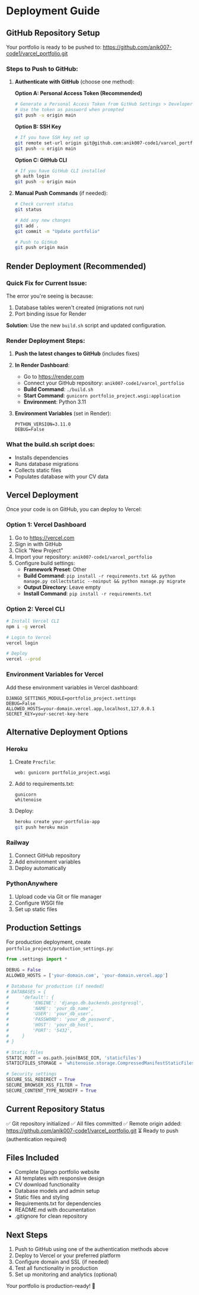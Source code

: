 # Deployment Guide

## GitHub Repository Setup

Your portfolio is ready to be pushed to: https://github.com/anik007-code1/varcel_portfolio.git

### Steps to Push to GitHub:

1. **Authenticate with GitHub** (choose one method):

   **Option A: Personal Access Token (Recommended)**
   ```bash
   # Generate a Personal Access Token from GitHub Settings > Developer settings > Personal access tokens
   # Use the token as password when prompted
   git push -u origin main
   ```

   **Option B: SSH Key**
   ```bash
   # If you have SSH key set up
   git remote set-url origin git@github.com:anik007-code1/varcel_portfolio.git
   git push -u origin main
   ```

   **Option C: GitHub CLI**
   ```bash
   # If you have GitHub CLI installed
   gh auth login
   git push -u origin main
   ```

2. **Manual Push Commands** (if needed):
   ```bash
   # Check current status
   git status
   
   # Add any new changes
   git add .
   git commit -m "Update portfolio"
   
   # Push to GitHub
   git push origin main
   ```

## Render Deployment (Recommended)

### Quick Fix for Current Issue:

The error you're seeing is because:
1. Database tables weren't created (migrations not run)
2. Port binding issue for Render

**Solution**: Use the new `build.sh` script and updated configuration.

### Render Deployment Steps:

1. **Push the latest changes to GitHub** (includes fixes)
2. **In Render Dashboard**:
   - Go to https://render.com
   - Connect your GitHub repository: `anik007-code1/varcel_portfolio`
   - **Build Command**: `./build.sh`
   - **Start Command**: `gunicorn portfolio_project.wsgi:application`
   - **Environment**: Python 3.11

3. **Environment Variables** (set in Render):
   ```
   PYTHON_VERSION=3.11.0
   DEBUG=False
   ```

### What the build.sh script does:
- Installs dependencies
- Runs database migrations
- Collects static files
- Populates database with your CV data

## Vercel Deployment

Once your code is on GitHub, you can deploy to Vercel:

### Option 1: Vercel Dashboard
1. Go to https://vercel.com
2. Sign in with GitHub
3. Click "New Project"
4. Import your repository: `anik007-code1/varcel_portfolio`
5. Configure build settings:
   - **Framework Preset**: Other
   - **Build Command**: `pip install -r requirements.txt && python manage.py collectstatic --noinput && python manage.py migrate`
   - **Output Directory**: Leave empty
   - **Install Command**: `pip install -r requirements.txt`

### Option 2: Vercel CLI
```bash
# Install Vercel CLI
npm i -g vercel

# Login to Vercel
vercel login

# Deploy
vercel --prod
```

### Environment Variables for Vercel

Add these environment variables in Vercel dashboard:

```
DJANGO_SETTINGS_MODULE=portfolio_project.settings
DEBUG=False
ALLOWED_HOSTS=your-domain.vercel.app,localhost,127.0.0.1
SECRET_KEY=your-secret-key-here
```

## Alternative Deployment Options

### Heroku
1. Create `Procfile`:
   ```
   web: gunicorn portfolio_project.wsgi
   ```

2. Add to requirements.txt:
   ```
   gunicorn
   whitenoise
   ```

3. Deploy:
   ```bash
   heroku create your-portfolio-app
   git push heroku main
   ```

### Railway
1. Connect GitHub repository
2. Add environment variables
3. Deploy automatically

### PythonAnywhere
1. Upload code via Git or file manager
2. Configure WSGI file
3. Set up static files

## Production Settings

For production deployment, create `portfolio_project/production_settings.py`:

```python
from .settings import *

DEBUG = False
ALLOWED_HOSTS = ['your-domain.com', 'your-domain.vercel.app']

# Database for production (if needed)
# DATABASES = {
#     'default': {
#         'ENGINE': 'django.db.backends.postgresql',
#         'NAME': 'your_db_name',
#         'USER': 'your_db_user',
#         'PASSWORD': 'your_db_password',
#         'HOST': 'your_db_host',
#         'PORT': '5432',
#     }
# }

# Static files
STATIC_ROOT = os.path.join(BASE_DIR, 'staticfiles')
STATICFILES_STORAGE = 'whitenoise.storage.CompressedManifestStaticFilesStorage'

# Security settings
SECURE_SSL_REDIRECT = True
SECURE_BROWSER_XSS_FILTER = True
SECURE_CONTENT_TYPE_NOSNIFF = True
```

## Current Repository Status

✅ Git repository initialized
✅ All files committed
✅ Remote origin added: https://github.com/anik007-code1/varcel_portfolio.git
⏳ Ready to push (authentication required)

## Files Included

- Complete Django portfolio website
- All templates with responsive design
- CV download functionality
- Database models and admin setup
- Static files and styling
- Requirements.txt for dependencies
- README.md with documentation
- .gitignore for clean repository

## Next Steps

1. Push to GitHub using one of the authentication methods above
2. Deploy to Vercel or your preferred platform
3. Configure domain and SSL (if needed)
4. Test all functionality in production
5. Set up monitoring and analytics (optional)

Your portfolio is production-ready! 🚀
